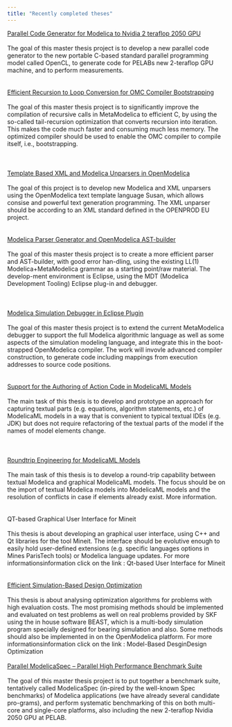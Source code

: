 ```yaml
---
title: "Recently completed theses"
---
```

<p><a href="http://www.ida.liu.se/labs/pelab/xjobb/PeterFritzson/2010ModelicaOpenCLParallellization.pdf">Parallel Code Generator for Modelica to Nvidia 2 teraflop 2050 GPU</a><br /><br />The goal of this master thesis project is to develop a new parallel code generator to the new portable C-based standard parallel programming model called OpenCL, to generate code for PELABs new 2-teraflop GPU machine, and to perform measurements.<br /><br /><br /><a href="http://www.ida.liu.se/labs/pelab/xjobb/PeterFritzson/2010Bootstrapping-Tailrecursion%20v1.pdf">Efficient Recursion to Loop Conversion for OMC Compiler Bootstrapping </a><br /><br />The goal of this master thesis project is to significantly improve the compilation of recursive calls in MetaModelica to efficient C, by using the so-called tail-recursion optimization that converts recursion into iteration. This makes the code much faster and consuming much less memory. The optimized compiler should be used to enable the OMC compiler to compile itself, i.e., bootstrapping.<br /><br /><br /><br /><a href="http://www.ida.liu.se/~pelab/xjobb/PeterFritzson/2010ModelicaTemplateBasedUnparser.pdf">Template Based XML and Modelica Unparsers in OpenModelica</a><br /><br />The goal of this project is to develop new Modelica and XML unparsers using the OpenModelica text template language Susan, which allows consise and powerful text generation programming. The XML unparser should be according to an XML standard defined in the OPENPROD EU project.<br /><br /><br /><a href="http://www.ida.liu.se/labs/pelab/xjobb/PeterFritzson/2010-Modelicaparser-and-AST-builder.pdf">Modelica Parser Generator and OpenModelica AST-builder </a><br /><br />The goal of this master thesis project is to create a more efficient parser and AST-builder, with good error han-dling, using the existing LL(1) Modelica+MetaModelica grammar as a starting point/raw material. The develop-ment environment is Eclipse, using the MDT (Modelica Development Tooling) Eclipse plug-in and debugger.<br /><br /><br /><br /><a href="http://www.ida.liu.se/~pelab/xjobb/PeterFritzson/2010ModelicaDebugger.pdf">Modelica Simulation Debugger in Eclipse Plugin </a><br /><br />The goal of this master thesis project is to extend the current MetaModelica debugger to support the full Modelica algorithmic language as well as some aspects of the simulation modeling language, and integrate this in the boot-strapped OpenModelica compiler. The work will invovle advanced compiler construction, to generate code including mappings from execution addresses to source code positions.<br /><br /><br /><a href="http://www.ida.liu.se/~mohto/exjobb/Thesis_ActionCode_in_ModelicaML.pdf">Support for the Authoring of Action Code in ModelicaML Models</a><br /><br />The main task of this thesis is to develop and prototype an approach for capturing textual parts (e.g. equations, algorithm statements, etc.) of ModelicaML models in a way that is convenient to typical textual IDEs (e.g. JDK) but does not require refactoring of the textual parts of the model if the names of model elements change.<br /><br /><br /><br /><a href="http://www.ida.liu.se/~mohto/exjobb/Thesis_ModelicaML_round-tripping%20.pdf">Roundtrip Engineering for ModelicaML Models</a><br /><br />The main task of this thesis is to develop a round-trip capability between textual Modelica and graphical ModelicaML models. The focus should be on the import of textual Modelica models into ModelicaML models and the resolution of conflicts in case if elements already exist. More information.<br /><br /><br />QT-based Graphical User Interface for Mineit<br /><br />This thesis is about developing an graphical user interface, using C++ and Qt libraries for the tool Mineit. The interface should be evolutive enough to easily hold user-defined extensions (e.g. specific languages options in Mines ParisTech tools) or Modelica language updates. For more informationsinformation click on the link : Qt-based User Interface for Mineit<br /><br /><br /><a href="http://www.ida.liu.se/~mohto/exjobb/Optimization_OpenModelicaSKF.pdf">Efficient Simulation-Based Design Optimization </a><br /><br />This thesis is about analysing optimization algorithms for problems with high evaluation costs. The most promising methods should be implemented and evaluated on test problems as well on real problems provided by SKF using the in house software BEAST, which is a multi-body simulation program specially designed for bearing simulation and also. Some methods should also be implemented in on the OpenModelica platform. For more informationsinformation click on the link : Model-Based DesginDesign Optimization<br /><br /><a href="http://www.ida.liu.se/~pelab/xjobb/PeterFritzson/2010ModelicaSpec.pdf">Parallel ModelicaSpec – Parallel High Performance Benchmark Suite</a><br /><br />The goal of this master thesis project is to put together a benchmark suite, tentatively called ModelicaSpec (in-pired by the well-known Spec benchmarks) of Modelica applications (we have already several candidate pro-grams), and perform systematic benchmarking of this on both multi-core and single-core platforms, also including the new 2-teraflop Nvidia 2050 GPU at PELAB.<br /><br /></p>